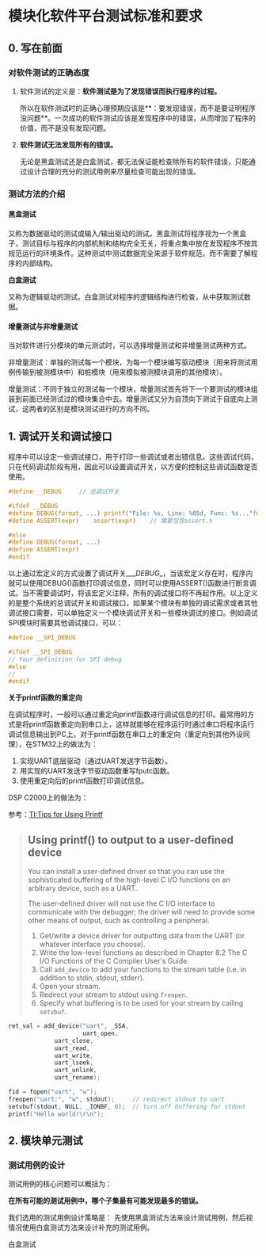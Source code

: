 # 模块化软件平台测试标准和要求

## 0. 写在前面

### 对软件测试的正确态度

1. 软件测试的定义是：**软件测试是为了发现错误而执行程序的过程。**

   所以在软件测试时的正确心理预期应该是**：要发现错误，而不是要证明程序没问题**。一次成功的软件测试应该是发现程序中的错误，从而增加了程序的价值，而不是没有发现问题。

2. **软件测试无法发现所有的错误。**

   无论是黑盒测试还是白盒测试，都无法保证能检查除所有的软件错误，只能通过设计合理的充分的测试用例来尽量检查可能出现的错误。

### 测试方法的介绍

#### 黑盒测试

又称为数据驱动的测试或输入/输出驱动的测试。黑盒测试将程序视为一个黑盒子，测试目标与程序的内部机制和结构完全无关，将重点集中放在发现程序不按其规范运行的环境条件。这种测试中测试数据完全来源于软件规范，而不需要了解程序的内部结构。

**白盒测试**

又称为逻辑驱动的测试。白盒测试对程序的逻辑结构进行检查，从中获取测试数据。

#### 增量测试与非增量测试

当对软件进行分模块的单元测试时，可以选择增量测试和非增量测试两种方式。

非增量测试：单独的测试每一个模块，为每一个模块编写驱动模块（用来将测试用例传输到被测模块中）和桩模块（用来模拟被测模块调用的其他模块）。

增量测试：不同于独立的测试每一个模块，增量测试首先将下一个要测试的模块组装到前面已经测试过的模块集合中去。增量测试又分为自顶向下测试于自底向上测试，这两者的区别是模块测试进行的方向不同。

## 1. 调试开关和调试接口

程序中可以设定一些调试接口，用于打印一些调试或者出错信息。这些调试代码，只在代码调试阶段有用，因此可以设置调试开关，以方便的控制这些调试函数是否使用。

```c
#define __DEBUG 	// 总调试开关

#ifdef __DEBUG
#define DEBUG(format, ...) printf("File: %s, Line: %05d, Func: %s..."format"\n", __FILE__, __LINE__, __func__, ##__VA_ARGS__)
#define ASSERT(expr)	assert(expr)	// 需要包含assert.h

#else
#define DEBUG(format, ...)
#define ASSERT(expr)	
#endif
```

以上通过宏定义的方式设置了调试开关__\__DEBUG__，当该宏定义存在时，程序内就可以使用DEBUG()函数打印调试信息，同时可以使用ASSERT()函数进行断言调试。当不需要调试时，将该宏定义注释，所有的调试接口将不再起作用。以上定义的是整个系统的总调试开关和调试接口，如果某个模块有单独的调试需求或者其他调试接口需要，可以单独定义一个模块调试开关和一些模块调试的接口。例如调试SPI模块时需要其他调试接口，可以：

``` c
#define __SPI_DEBUG

#ifdef __SPI_DEBUG
// Your definition for SPI debug
#else
//
#endif
```

__关于printf函数的重定向__

在调试程序时，一般可以通过重定向printf函数进行调试信息的打印。最常用的方式是将printf函数重定向到串口上，这样就能够在程序运行时通过串口将程序运行调试信息输出到PC上。对于printf函数在串口上的重定向（重定向到其他外设同理），在STM32上的做法为：

1. 实现UART底层驱动（通过UART发送字节函数）。
2. 用实现的UART发送字节驱动函数重写fputc函数。
3. 使用重定向后的printf函数打印调试信息。

DSP C2000上的做法为：

参考：[TI:Tips for Using Printf](https://software-dl.ti.com/ccs/esd/documents/sdto_cgt_tips_for_using_printf.html)

> ## Using printf() to output to a user-defined device
>
> You can install a user-defined driver so that you can use the sophisticated buffering of the high-level C I/O functions on an arbitrary device, such as a UART.
>
> The user-defined driver will not use the C I/O interface to communicate with the debugger; the driver will need to provide some other means of output, such as controlling a peripheral.
>
> 1. Get/write a device driver for outputting data from the UART (or whatever interface you choose).
> 2. Write the low-level functions as described in Chapter 8.2 The C I/O Functions of the C Compiler User's Guide.
> 3. Call `add_device` to add your functions to the stream table (i.e. in addition to stdin, stdout, stderr).
> 4. Open your stream.
> 5. Redirect your stream to stdout using `freopen`.
> 6. Specify what buffering is to be used for your stream by calling `setvbuf`.

```c
ret_val = add_device("uart", _SSA,
                     uart_open,
             uart_close,
             uart_read,
             uart_write,
             uart_lseek,
             uart_unlink,
             uart_rename);

fid = fopen("uart", "w");
freopen("uart:", "w", stdout);     // redirect stdout to uart
setvbuf(stdout, NULL, _IONBF, 0);  // turn off buffering for stdout
printf("Hello world!\r\n");
```

## 2. 模块单元测试

### 测试用例的设计

测试用例的核心问题可以概括为：

**在所有可能的测试用例中，哪个子集最有可能发现最多的错误。**

我们选用的测试用例设计策略是： 先使用黑盒测试方法来设计测试用例，然后视情况使用白盒测试方法来设计补充的测试用例。

白盒测试

